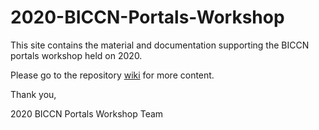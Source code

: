 # 2020-BICCN-Portals-Workshop
This site contains the material and documentation supporting the BICCN portals workshop held on 2020.

Please go to the repository [wiki](https://github.com/BICCN/2020-BICCN-Portals-Workshop/wiki) for more content.

Thank you,

2020 BICCN Portals Workshop Team
